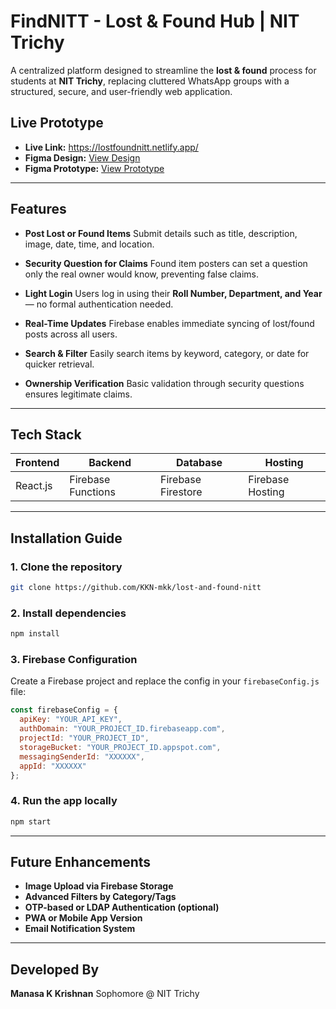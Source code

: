
#  FindNITT - Lost & Found Hub | NIT Trichy

A centralized platform designed to streamline the **lost & found** process for students at **NIT Trichy**, replacing cluttered WhatsApp groups with a structured, secure, and user-friendly web application.

##  Live Prototype
* **Live Link:** https://lostfoundnitt.netlify.app/
* **Figma Design:** [View Design](https://www.figma.com/design/5ZnwVWdP4aX8dSxWHXHS1j/TC_SOFTWARE_TASK?node-id=0-1&t=GONP7c7e3uxxXvMm-1)
* **Figma Prototype:** [View Prototype](https://www.figma.com/proto/5ZnwVWdP4aX8dSxWHXHS1j/TC_SOFTWARE_TASK?page-id=0%3A1&node-id=5-3&p=f&viewport=-39%2C197%2C0.32&t=H6HeVEKFxs91cObd-1&scaling=min-zoom&content-scaling=fixed&starting-point-node-id=5%3A3)

---

##  Features

*  **Post Lost or Found Items**
  Submit details such as title, description, image, date, time, and location.

*  **Security Question for Claims**
  Found item posters can set a question only the real owner would know, preventing false claims.

*  **Light Login**
  Users log in using their **Roll Number, Department, and Year** — no formal authentication needed.

*  **Real-Time Updates**
  Firebase enables immediate syncing of lost/found posts across all users.

*  **Search & Filter**
  Easily search items by keyword, category, or date for quicker retrieval.

*  **Ownership Verification**
  Basic validation through security questions ensures legitimate claims.

---

##  Tech Stack

| Frontend | Backend            | Database           | Hosting          |
| -------- | ------------------ | ------------------ | ---------------- |
| React.js | Firebase Functions | Firebase Firestore | Firebase Hosting |

---

##  Installation Guide

### 1. Clone the repository

```bash
git clone https://github.com/KKN-mkk/lost-and-found-nitt
```

### 2. Install dependencies

```bash
npm install
```

### 3. Firebase Configuration

Create a Firebase project and replace the config in your `firebaseConfig.js` file:

```js
const firebaseConfig = {
  apiKey: "YOUR_API_KEY",
  authDomain: "YOUR_PROJECT_ID.firebaseapp.com",
  projectId: "YOUR_PROJECT_ID",
  storageBucket: "YOUR_PROJECT_ID.appspot.com",
  messagingSenderId: "XXXXXX",
  appId: "XXXXXX"
};
```

### 4. Run the app locally

```bash
npm start
```

---

##  Future Enhancements

*  **Image Upload via Firebase Storage**
*  **Advanced Filters by Category/Tags**
*  **OTP-based or LDAP Authentication (optional)**
*  **PWA or Mobile App Version**
*  **Email Notification System**

---


##  Developed By

**Manasa K Krishnan**
Sophomore @ NIT Trichy

